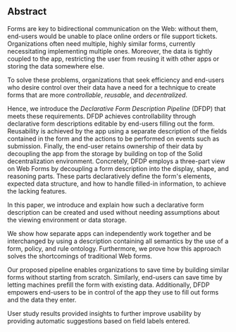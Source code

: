 ## Abstract
<!-- Context      -->
Forms are key to bidirectional communication on the Web: without them, end-users would be unable to place online orders or file support tickets.
Organizations often need multiple, highly similar forms, currently necessitating implementing multiple ones.
Moreover, the data is tightly coupled to the app, restricting the user from reusing it with other apps or storing the data somewhere else.
<!-- Need         -->
To solve these problems, organizations that seek efficiency and end-users who desire control over their data have a need for a technique to create forms that are more *controllable*, *reusable*, and *decentralized*.
<!-- Task         -->
Hence, we introduce the *Declarative Form Description Pipeline* (DFDP) that meets these requirements.
DFDP achieves controllability through declarative form descriptions editable by end-users filling out the form.
Reusability is achieved by the app using a separate description of the fields contained in the form and the actions to be performed on events such as submission.
Finally, the end-user retains ownership of their data by decoupling the app from the storage by building on top of the Solid decentralization environment.
Concretely, DFDP employs a three-part view on Web Forms by decoupling a form description into the display, shape, and reasoning parts.
These parts declaratively define the form's elements, expected data structure, and how to handle filled-in information, to achieve the lacking features.
<!-- Object       -->
In this paper, we introduce and explain how such a declarative form description can be created and used without needing assumptions about the viewing environment or data storage.
<!-- Findings     -->
We show how separate apps can independently work together and be interchanged by using a description containing all semantics by the use of a form, policy, and rule ontology.
Furthermore, we prove how this approach solves the shortcomings of traditional Web forms.
<!-- Conclusion   -->
Our proposed pipeline enables organizations to save time by building similar forms without starting from scratch.
Similarly, end-users can save time by letting machines prefill the form with existing data.
Additionally, DFDP empowers end-users to be in control of the app they use to fill out forms and the data they enter.
<!-- Perspectives -->
User study results provided insights to further improve usability by providing automatic suggestions based on field labels entered.
